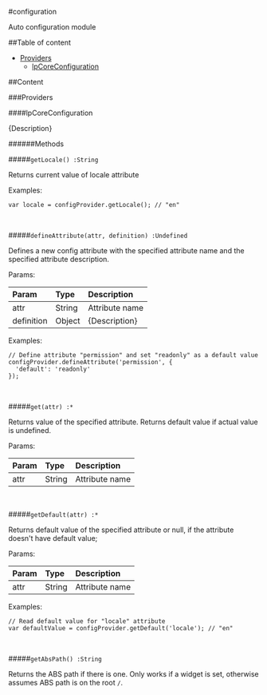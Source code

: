 #configuration

Auto configuration module

##Table of content

- [Providers](#providers)
    - [lpCoreConfiguration](#lpCoreConfiguration)

##Content

###Providers

####<a name="lpCoreConfiguration"></a>lpCoreConfiguration


{Description}

######Methods

#####`getLocale() :String`

Returns current value of locale attribute

Examples:

```
var locale = configProvider.getLocale(); // "en"
```


<br>

#####`defineAttribute(attr, definition) :Undefined`

Defines a new config attribute with the specified attribute name
and the specified attribute description.

Params:

| Param| Type| Description|
| :----| :----| :----|
| attr| String| Attribute name|
| definition| Object| {Description}|

Examples:

```
// Define attribute "permission" and set "readonly" as a default value
configProvider.defineAttribute('permission', {
  'default': 'readonly'
});
```


<br>

#####`get(attr) :*`

Returns value of the specified attribute.
Returns default value if actual value is undefined.

Params:

| Param| Type| Description|
| :----| :----| :----|
| attr| String| Attribute name|


<br>

#####`getDefault(attr) :*`

Returns default value of the specified attribute or null,
if the attribute doesn't have default value;

Params:

| Param| Type| Description|
| :----| :----| :----|
| attr| String| Attribute name|

Examples:

```
// Read default value for "locale" attribute
var defaultValue = configProvider.getDefault('locale'); // "en"
```


<br>

#####`getAbsPath() :String`

Returns the ABS path if there is one. Only works if a widget is set, otherwise assumes
ABS path is on the root `/`.


<br>

